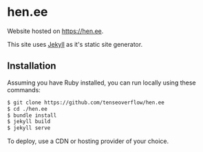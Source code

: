 # hen.ee

Website hosted on https://hen.ee.

This site uses [Jekyll](https://jekyllrb.com) as it's static site generator.

## Installation

Assuming you have Ruby installed, you can run locally using these commands:

```bash
$ git clone https://github.com/tenseoverflow/hen.ee
$ cd ./hen.ee
$ bundle install
$ jekyll build
$ jekyll serve
```

To deploy, use a CDN or hosting provider of your choice.